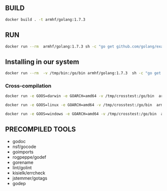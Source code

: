 ## BUILD
```bash
docker build . -t armhf/golang:1.7.3
```
## RUN

```bash
docker run --rm  armhf/golang:1.7.3 sh -c "go get github.com/golang/example/hello/... && exec hello"
```
## Installing in our system

```bash
docker run --rm  -v /tmp/bin:/go/bin armhf/golang:1.7.3  sh -c "go get github.com/golang/example/hello/..." && /tmp/bin/hello
```

### Cross-compilation

```bash
docker run -e GOOS=darwin -e GOARCH=amd64 -v /tmp/crosstest:/go/bin  armhf/golang:1.7.3  sh -c "go get github.com/golang/example/hello/..."
```

```bash
docker run -e GOOS=linux -e GOARCH=amd64 -v /tmp/crosstest:/go/bin  armhf/golang:1.7.3  sh -c "go get github.com/golang/example/hello/..."
```

```bash
docker run -e GOOS=windows -e GOARCH=amd64 -v /tmp/crosstest:/go/bin  armhf/golang:1.7.3  sh -c "go get github.com/golang/example/hello/..."
```

## PRECOMPILED TOOLS

* godoc 
* nsf/gocode
* goimports
* rogpeppe/godef
* gorename
* lint/golint
* kisielk/errcheck
* jstemmer/gotags
* godep


